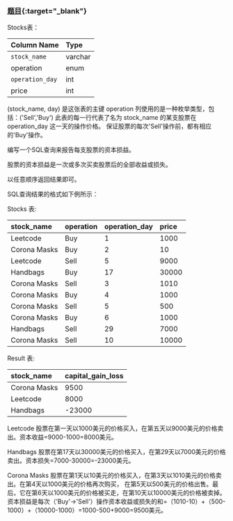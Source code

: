 ### [题目](https://leetcode.cn/problems/capital-gainloss/){:target="_blank"}

Stocks表：

| Column Name     | Type    |
|:----------------|:--------|
| `stock_name`    | varchar |
| operation       | enum    |
| `operation_day` | int     |
| price           | int     |

(stock_name, day) 是这张表的主键
operation 列使用的是一种枚举类型，包括：('Sell','Buy')
此表的每一行代表了名为 stock_name 的某支股票在 operation_day 这一天的操作价格。
保证股票的每次'Sell'操作前，都有相应的'Buy'操作。


编写一个SQL查询来报告每支股票的资本损益。

股票的资本损益是一次或多次买卖股票后的全部收益或损失。

以任意顺序返回结果即可。

SQL查询结果的格式如下例所示：

Stocks 表:

| stock_name   | operation | operation_day | price |
|:-------------|:----------|:--------------|:------|
| Leetcode     | Buy       | 1             | 1000  |
| Corona Masks | Buy       | 2             | 10    |
| Leetcode     | Sell      | 5             | 9000  |
| Handbags     | Buy       | 17            | 30000 |
| Corona Masks | Sell      | 3             | 1010  |
| Corona Masks | Buy       | 4             | 1000  |
| Corona Masks | Sell      | 5             | 500   |
| Corona Masks | Buy       | 6             | 1000  |
| Handbags     | Sell      | 29            | 7000  |
| Corona Masks | Sell      | 10            | 10000 |

Result 表:

| stock_name   | capital_gain_loss |
|:-------------|:------------------|
| Corona Masks | 9500              |
| Leetcode     | 8000              |
| Handbags     | -23000            |

Leetcode 股票在第一天以1000美元的价格买入，在第五天以9000美元的价格卖出。资本收益=9000-1000=8000美元。

Handbags 股票在第17天以30000美元的价格买入，在第29天以7000美元的价格卖出。资本损失=7000-30000=-23000美元。

Corona Masks 股票在第1天以10美元的价格买入，在第3天以1010美元的价格卖出。在第4天以1000美元的价格再次购买，
在第5天以500美元的价格出售。最后，它在第6天以1000美元的价格被买走，在第10天以10000美元的价格被卖掉。资本损益是每次（’Buy'->'Sell'）操作资本收益或损失的和=（1010-10）+（500-1000）+（10000-1000）=1000-500+9000=9500美元。
